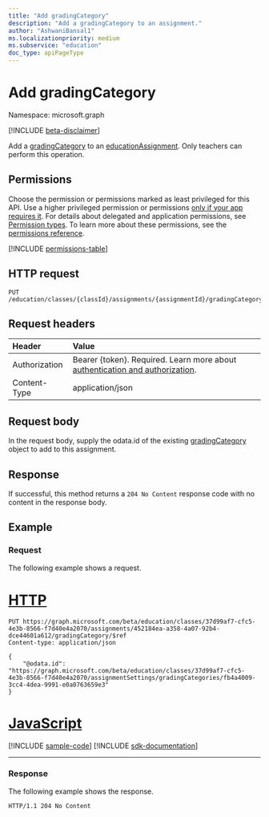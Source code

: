 ```yaml
---
title: "Add gradingCategory"
description: "Add a gradingCategory to an assignment."
author: "AshwaniBansal1"
ms.localizationpriority: medium
ms.subservice: "education"
doc_type: apiPageType
---
```


# Add gradingCategory

Namespace: microsoft.graph

[!INCLUDE [beta-disclaimer](../../includes/beta-disclaimer.md)]

Add a [gradingCategory](../resources/educationgradingcategory.md) to an [educationAssignment](../resources/educationassignment.md). Only teachers can perform this operation.

## Permissions
Choose the permission or permissions marked as least privileged for this API. Use a higher privileged permission or permissions [only if your app requires it](/graph/permissions-overview#best-practices-for-using-microsoft-graph-permissions). For details about delegated and application permissions, see [Permission types](/graph/permissions-overview#permission-types). To learn more about these permissions, see the [permissions reference](/graph/permissions-reference).

<!-- { "blockType": "permissions", "name": "educationassignment_post_gradingcategory" } -->
[!INCLUDE [permissions-table](../includes/permissions/educationassignment-post-gradingcategory-permissions.md)]

## HTTP request
<!-- { "blockType": "ignored" } -->
```http
PUT /education/classes/{classId}/assignments/{assignmentId}/gradingCategory/$ref
```

## Request headers
| Header       | Value |
|:---------------|:--------|
|Authorization|Bearer {token}. Required. Learn more about [authentication and authorization](/graph/auth/auth-concepts).|
| Content-Type  | application/json  |

## Request body
In the request body, supply the odata.id of the existing [gradingCategory](../resources/educationgradingcategory.md) object to add to this assignment.

## Response
If successful, this method returns a `204 No Content` response code with no content in the response body.

## Example

### Request
The following example shows a request.

# [HTTP](#tab/http)
<!-- {
  "blockType": "request",
  "sampleKeys": ["37d99af7-cfc5-4e3b-8566-f7d40e4a2070","452184ea-a358-4a07-92b4-dce44601a612"],
  "name": "create_educationcategory_from_educationclass"
}-->
```http
PUT https://graph.microsoft.com/beta/education/classes/37d99af7-cfc5-4e3b-8566-f7d40e4a2070/assignments/452184ea-a358-4a07-92b4-dce44601a612/gradingCategory/$ref
Content-type: application/json

{
    "@odata.id": "https://graph.microsoft.com/beta/education/classes/37d99af7-cfc5-4e3b-8566-f7d40e4a2070/assignmentSettings/gradingCategories/fb4a4009-3cc4-4dea-9991-e0a0763659e3"
}
```

# [JavaScript](#tab/javascript)
[!INCLUDE [sample-code](../includes/snippets/javascript/create-educationcategory-from-educationclass-javascript-snippets.md)]
[!INCLUDE [sdk-documentation](../includes/snippets/snippets-sdk-documentation-link.md)]

---

### Response
The following example shows the response.

<!-- {
  "blockType": "response",
  "truncated": true
} -->
```http
HTTP/1.1 204 No Content
```

<!-- uuid: 8fcb5dbd-d5aa-4681-8e31-b001d5168d79
2023-04-19 14:57:30 UTC -->
<!--
{
  "type": "#page.annotation",
  "description": "Add a gradingCategory to an assignment",
  "keywords": "",
  "section": "documentation",
  "tocPath": "",
  "suppressions": [
  ]
}
-->
